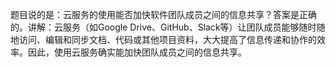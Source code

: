 题目说的是：云服务的使用能否加快软件团队成员之间的信息共享？答案是正确的。讲解：云服务（如Google Drive、GitHub、Slack等）让团队成员能够随时随地访问、编辑和同步文档、代码或其他项目资料，大大提高了信息传递和协作的效率。因此，使用云服务确实能加快团队成员之间的信息共享。